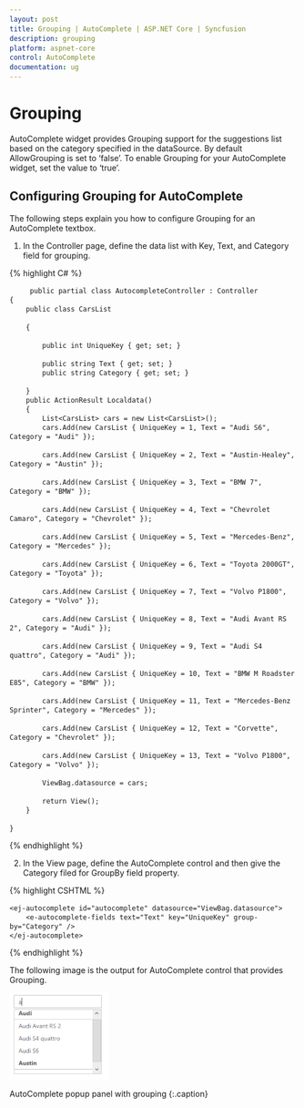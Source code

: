 ```yaml
---
layout: post
title: Grouping | AutoComplete | ASP.NET Core | Syncfusion
description: grouping
platform: aspnet-core
control: AutoComplete
documentation: ug
---
```


# Grouping

AutoComplete widget provides Grouping support for the suggestions list based on the category specified in the dataSource. By default AllowGrouping is set to ‘false’. To enable Grouping for your AutoComplete widget, set the value to ‘true’.

## Configuring Grouping for AutoComplete

The following steps explain you how to configure Grouping for an AutoComplete textbox.



1. In the Controller page, define the data list with Key, Text, and Category field for grouping.


{% highlight C# %}
   
		 public partial class AutocompleteController : Controller
    {
        public class CarsList

        {

            public int UniqueKey { get; set; }

            public string Text { get; set; }
            public string Category { get; set; }

        }
        public ActionResult Localdata()
        {
            List<CarsList> cars = new List<CarsList>();
            cars.Add(new CarsList { UniqueKey = 1, Text = "Audi S6", Category = "Audi" });

            cars.Add(new CarsList { UniqueKey = 2, Text = "Austin-Healey", Category = "Austin" });

            cars.Add(new CarsList { UniqueKey = 3, Text = "BMW 7", Category = "BMW" });

            cars.Add(new CarsList { UniqueKey = 4, Text = "Chevrolet Camaro", Category = "Chevrolet" });

            cars.Add(new CarsList { UniqueKey = 5, Text = "Mercedes-Benz", Category = "Mercedes" });

            cars.Add(new CarsList { UniqueKey = 6, Text = "Toyota 2000GT", Category = "Toyota" });

            cars.Add(new CarsList { UniqueKey = 7, Text = "Volvo P1800", Category = "Volvo" });

            cars.Add(new CarsList { UniqueKey = 8, Text = "Audi Avant RS 2", Category = "Audi" });

            cars.Add(new CarsList { UniqueKey = 9, Text = "Audi S4 quattro", Category = "Audi" });

            cars.Add(new CarsList { UniqueKey = 10, Text = "BMW M Roadster E85", Category = "BMW" });

            cars.Add(new CarsList { UniqueKey = 11, Text = "Mercedes-Benz Sprinter", Category = "Mercedes" });

            cars.Add(new CarsList { UniqueKey = 12, Text = "Corvette", Category = "Chevrolet" });

            cars.Add(new CarsList { UniqueKey = 13, Text = "Volvo P1800", Category = "Volvo" });

            ViewBag.datasource = cars;

            return View();
        }

    }

{% endhighlight %}
   

2. In the View page, define the AutoComplete control and then give the Category filed for GroupBy field property.


{% highlight CSHTML %}

    <ej-autocomplete id="autocomplete" datasource="ViewBag.datasource">
        <e-autocomplete-fields text="Text" key="UniqueKey" group-by="Category" />
    </ej-autocomplete>

{% endhighlight %}
  




The following image is the output for AutoComplete control that provides Grouping.

![](Grouping_images/Grouping_img1.png)

AutoComplete popup panel with grouping
{:.caption}

